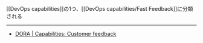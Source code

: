 [[DevOps capabilities]]の1つ、[[DevOps capabilities/Fast Feedback]]に分類される

---

- [DORA | Capabilities: Customer feedback](https://dora.dev/capabilities/customer-feedback/)